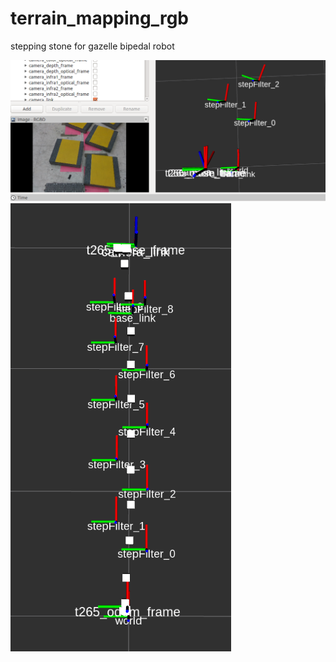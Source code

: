 # terrain_mapping_rgb
stepping stone for gazelle bipedal robot

![Screenshot](/files/step_rotation.png)
![Screenshot](/files/2sec_com.png)
